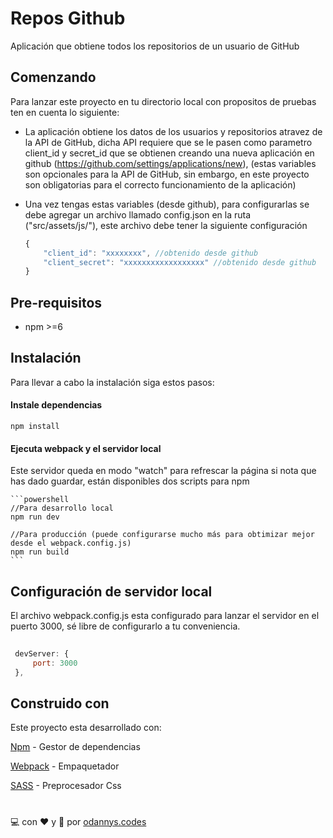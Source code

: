 ﻿# Repos Github

Aplicación que obtiene todos los repositorios de un usuario de GitHub

## Comenzando

Para lanzar este proyecto en tu directorio local con propositos de pruebas ten en cuenta lo siguiente:

 - La aplicación obtiene los datos de los usuarios y repositorios atravez de la API de GitHub, dicha API requiere que se le pasen como parametro client_id y secret_id que se obtienen creando una  nueva aplicación en github (https://github.com/settings/applications/new), (estas variables son opcionales para la API de GitHub, sin embargo, en este proyecto son obligatorias para el correcto funcionamiento de la aplicación)
 
 - Una vez tengas estas variables (desde github), para configurarlas se debe agregar un archivo llamado config.json en la ruta ("src/assets/js/"), este archivo debe tener la siguiente configuración

    ```javascript
    {
	    "client_id": "xxxxxxxx", //obtenido desde github
	    "client_secret": "xxxxxxxxxxxxxxxxxx" //obtenido desde github
    }
    ```

 

## Pre-requisitos

 - npm >=6

## Instalación

Para llevar a cabo la instalación siga estos pasos:

#### Instale dependencias

    npm install

#### Ejecuta webpack y el servidor local
Este servidor queda en modo "watch" para refrescar la página si nota que has dado guardar, están disponibles dos scripts para npm
    
    ```powershell
    //Para desarrollo local
    npm run dev

    //Para producción (puede configurarse mucho más para obtimizar mejor desde el webpack.config.js)
    npm run build
    ```

## Configuración de servidor local
El archivo webpack.config.js esta configurado para lanzar el servidor en el puerto 3000, sé libre de configurarlo a tu conveniencia.

   ```javascript
     
	devServer: {
	    port: 3000
	},
   ```

## Construido con
Este proyecto esta desarrollado con:

[Npm](https://www.npmjs.com) - Gestor de dependencias

[Webpack](https://webpack.js.org) - Empaquetador

[SASS](https://sass-lang.com) - Preprocesador Css

#
:computer: con :heart:  y :book: por [odannys.codes](https://www.instagram.com/odannys.codes)
